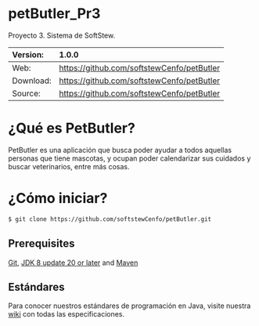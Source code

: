 # petButler_Pr3
Proyecto 3. Sistema de SoftStew. 

Version:  | 1.0.0                                      |
:---------| :----------------------------------------- |
Web:      | https://github.com/softstewCenfo/petButler | 
Download: | https://github.com/softstewCenfo/petButler | 
Source:   | https://github.com/softstewCenfo/petButler | 

# ¿Qué es PetButler?
PetButler es una aplicación que busca poder ayudar a todos aquellas personas que tiene mascotas, y ocupan poder calendarizar sus cuidados y buscar veterinarios, entre más cosas.

# ¿Cómo iniciar?

```bash
$ git clone https://github.com/softstewCenfo/petButler.git
```

## Prerequisites

[Git](https://help.github.com/articles/set-up-git/), 
[JDK 8 update 20 or later](http://www.oracle.com/technetwork/java/javase/downloads/index.html)
and [Maven](http://maven.apache.org/download.cgi/)

## Estándares

Para conocer nuestros estándares de programación en Java, visite nuestra [wiki](https://github.com/softstewCenfo/petButler/wiki/Est%C3%A1ndares-de-Programaci%C3%B3n-Java) con todas las especificaciones.
